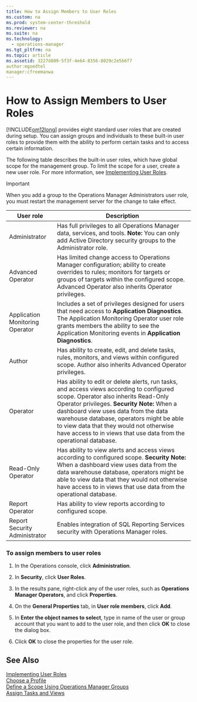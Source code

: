 ```yaml
---
title: How to Assign Members to User Roles
ms.custom: na
ms.prod: system-center-threshold
ms.reviewer: na
ms.suite: na
ms.technology: 
  - operations-manager
ms.tgt_pltfrm: na
ms.topic: article
ms.assetid: 3227d809-5f3f-4e64-8356-8029c2e5b6f7
author:mgoedtel
manager:cfreemanwa
---
```

# How to Assign Members to User Roles
[!INCLUDE[om12long](../../om/manage/includes/om12long_md.md)] provides eight standard user roles that are created during setup. You can assign groups and individuals to these built\-in user roles to provide them with the ability to perform certain tasks and to access certain information.  
  
The following table describes the built\-in user roles, which have global scope for the management group. To limit the scope for a user, create a new user role. For more information, see [Implementing User Roles](../../om/manage/Implementing-User-Roles.md).  
  
> [!IMPORTANT]  
> When you add a group to the Operations Manager Administrators user role, you must restart the management server for the change to take effect.  
  
|User role|Description|  
|-------------|---------------|  
|Administrator|Has full privileges to all Operations Manager data, services, and tools. **Note:** You can only add Active Directory security groups to the Administrator role.|  
|Advanced Operator|Has limited change access to Operations Manager configuration; ability to create overrides to rules; monitors for targets or groups of targets within the configured scope. Advanced Operator also inherits Operator privileges.|  
|Application Monitoring Operator|Includes a set of privileges designed for users that need access to **Application Diagnostics**. The Application Monitoring Operator user role grants members the ability to see the Application Monitoring events in **Application Diagnostics**.|  
|Author|Has ability to create, edit, and delete tasks, rules, monitors, and views within configured scope. Author also inherits Advanced Operator privileges.|  
|Operator|Has ability to edit or delete alerts, run tasks, and access views according to configured scope. Operator also inherits Read\-Only Operator privileges. **Security Note:** When a dashboard view uses data from the data warehouse database, operators might be able to view data that they would not otherwise have access to in views that use data from the operational database.|  
|Read\-Only Operator|Has ability to view alerts and access views according to configured scope. **Security Note:** When a dashboard view uses data from the data warehouse database, operators might be able to view data that they would not otherwise have access to in views that use data from the operational database.|  
|Report Operator|Has ability to view reports according to configured scope.|  
|Report Security Administrator|Enables integration of SQL Reporting Services security with Operations Manager roles.|  
  
### To assign members to user roles  
  
1.  In the Operations console, click **Administration**.  
  
2.  In **Security**, click **User Roles**.  
  
3.  In the results pane, right\-click any of the user roles, such as **Operations Manager Operators**, and click **Properties**.  
  
4.  On the **General Properties** tab, in **User role members**, click **Add**.  
  
5.  In **Enter the object names to select**, type in name of the user or group account that you want to add to the user role, and then click **OK** to close the dialog box.  
  
6.  Click **OK** to close the properties for the user role.  
  
## See Also  
[Implementing User Roles](../../om/manage/Implementing-User-Roles.md)  
[Choose a Profile](../../om/manage/Choose-a-Profile.md)  
[Define a Scope Using Operations Manager Groups](../../om/manage/Define-a-Scope-Using-Operations-Manager-Groups.md)  
[Assign Tasks and Views](../../om/manage/Assign-Tasks-and-Views.md)  
  
